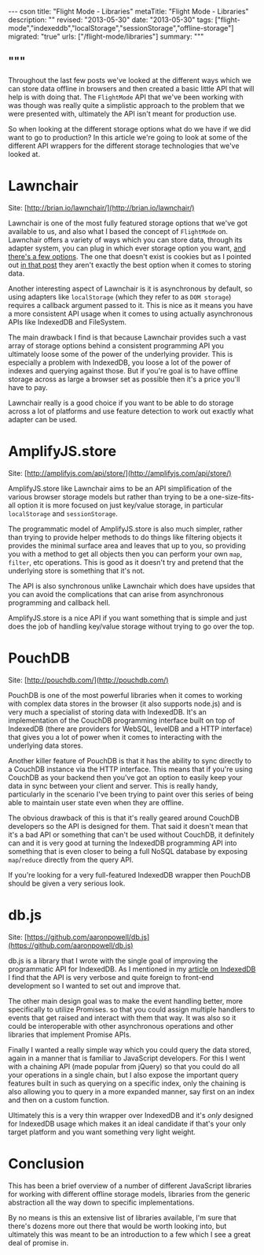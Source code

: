 --- cson
title: "Flight Mode - Libraries"
metaTitle: "Flight Mode - Libraries"
description: ""
revised: "2013-05-30"
date: "2013-05-30"
tags: ["flight-mode","indexeddb","localStorage","sessionStorage","offline-storage"]
migrated: "true"
urls: ["/flight-mode/libraries"]
summary: """

"""
---
Throughout the last few posts we've looked at the different ways which we can store data offline in browsers and then created a basic little API that will help is with doing that. The `FlightMode` API that we've been working with was though was really quite a simplistic approach to the problem that we were presented with, ultimately the API isn't meant for production use.

So when looking at the different storage options what do we have if we did want to go to production? In this article we're going to look at some of the different API wrappers for the different storage technologies that we've looked at.

# Lawnchair

Site: [http://brian.io/lawnchair/](http://brian.io/lawnchair/)

Lawnchair is one of the most fully featured storage options that we've got available to us, and also what I based the concept of `FlightMode` on. Lawnchair offers a variety of ways which you can store data, through its adapter system, you can plug in which ever storage option you want, [and there's a few options](http://brian.io/lawnchair/adapters). The one that doesn't exist is cookies but as I pointed out [in that post](/flight-mode/cookies) they aren't exactly the best option when it comes to storing data.

Another interesting aspect of Lawnchair is it is asynchronous by default, so using adapters like `localStorage` (which they refer to as `DOM storage`) requires a callback argument passed to it. This is nice as it means you have a more consistent API usage when it comes to using actually asynchronous APIs like IndexedDB and FileSystem.

The main drawback I find is that because Lawnchair provides such a vast array of storage options behind a consistent programming API you ultimately loose some of the power of the underlying provider. This is especially a problem with IndexedDB, you loose a lot of the power of indexes and querying against those. But if you're goal is to have offline storage across as large a browser set as possible then it's a price you'll have to pay.

Lawnchair really is a good choice if you want to be able to do storage across a lot of platforms and use feature detection to work out exactly what adapter can be used.

# AmplifyJS.store

Site: [http://amplifyjs.com/api/store/](http://amplifyjs.com/api/store/)

AmplifyJS.store like Lawnchair aims to be an API simplification of the various browser storage models but rather than trying to be a one-size-fits-all option it is more focused on just key/value storage, in particular `localStorage` and `sessionStorage`.

The programmatic model of AmplifyJS.store is also much simpler, rather than trying to provide helper methods to do things like filtering objects it provides the minimal surface area and leaves that up to you, so providing you with a method to get all objects then you can perform your own `map`, `filter`, etc operations. This is good as it doesn't try and pretend that the underlying store is something that it's not.

The API is also synchronous unlike Lawnchair which does have upsides that you can avoid the complications that can arise from asynchronous programming and callback hell.

AmplifyJS.store is a nice API if you want something that is simple and just does the job of handling key/value storage without trying to go over the top.

# PouchDB

Site: [http://pouchdb.com/](http://pouchdb.com/)

PouchDB is one of the most powerful libraries when it comes to working with complex data stores in the browser (it also supports node.js) and is very much a specialist of storing data with IndexedDB. It's an implementation of the CouchDB programming interface built on top of IndexedDB (there are providers for WebSQL, levelDB and a HTTP interface) that gives you a lot of power when it comes to interacting with the underlying data stores.

Another killer feature of PouchDB is that it has the ability to sync directly to a CouchDB instance via the HTTP interface. This means that if you're using CouchDB as your backend then you've got an option to easily keep your data in sync between your client and server. This is really handy, particularly in the scenario I've been trying to paint over this series of being able to maintain user state even when they are offline.

The obvious drawback of this is that it's really geared around CouchDB developers so the API is designed for them. That said it doesn't mean that it's a bad API or something that can't be used without CouchDB, it definitely can and it is very good at turning the IndexedDB programming API into something that is even closer to being a full NoSQL database by exposing `map`/`reduce` directly from the query API.

If you're looking for a very full-featured IndexedDB wrapper then PouchDB should be given a very serious look.

# db.js

Site: [https://github.com/aaronpowell/db.js](https://github.com/aaronpowell/db.js)

db.js is a library that I wrote with the single goal of improving the programmatic API for IndexedDB. As I mentioned in my [article on IndexedDB](/flight-mode/indexeddb) I find that the API is very verbose and quite foreign to front-end development so I wanted to set out and improve that.

The other main design goal was to make the event handling better, more specifically to utilize Promises. so that you could assign multiple handlers to events that get raised and interact with them that way. It was also so it could be interoperable with other asynchronous operations and other libraries that implement Promise APIs.

Finally I wanted a really simple way which you could query the data stored, again in a manner that is familiar to JavaScript developers. For this I went with a chaining API (made popular from jQuery) so that you could do all your operations in a single chain, but I also expose the important query features built in such as querying on a specific index, only the chaining is also allowing you to query in a more expanded manner, say first on an index and then on a custom function.

Ultimately this is a very thin wrapper over IndexedDB and it's *only* designed for IndexedDB usage which makes it an ideal candidate if that's your only target platform and you want something very light weight.

# Conclusion

This has been a brief overview of a number of different JavaScript libraries for working with different offline storage models, libraries from the generic abstraction all the way down to specific implementations.

By no means is this an extensive list of libraries available, I'm sure that there's dozens more out there that would be worth looking into, but ultimately this was meant to be an introduction to a few which I see a great deal of promise in.
